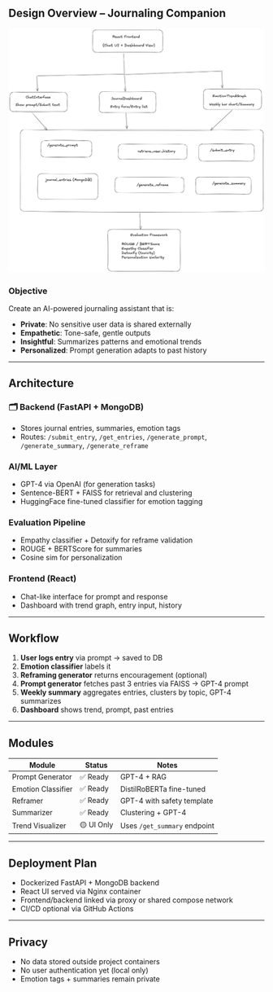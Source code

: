 ## Design Overview – Journaling Companion

![Architecture](./architecture.png)

### Objective
Create an AI-powered journaling assistant that is:
- **Private**: No sensitive user data is shared externally
- **Empathetic**: Tone-safe, gentle outputs
- **Insightful**: Summarizes patterns and emotional trends
- **Personalized**: Prompt generation adapts to past history

---

## Architecture

### 🗂️ Backend (FastAPI + MongoDB)
- Stores journal entries, summaries, emotion tags
- Routes: `/submit_entry`, `/get_entries`, `/generate_prompt`, `/generate_summary`, `/generate_reframe`

### AI/ML Layer
- GPT-4 via OpenAI (for generation tasks)
- Sentence-BERT + FAISS for retrieval and clustering
- HuggingFace fine-tuned classifier for emotion tagging

### Evaluation Pipeline
- Empathy classifier + Detoxify for reframe validation
- ROUGE + BERTScore for summaries
- Cosine sim for personalization

### Frontend (React)
- Chat-like interface for prompt and response
- Dashboard with trend graph, entry input, history

---

## Workflow

1. **User logs entry** via prompt → saved to DB
2. **Emotion classifier** labels it
3. **Reframing generator** returns encouragement (optional)
4. **Prompt generator** fetches past 3 entries via FAISS → GPT-4 prompt
5. **Weekly summary** aggregates entries, clusters by topic, GPT-4 summarizes
6. **Dashboard** shows trend, prompt, past entries

---

## Modules

| Module            | Status     | Notes                          |
|------------------|------------|--------------------------------|
| Prompt Generator | ✅ Ready   | GPT-4 + RAG                    |
| Emotion Classifier | ✅ Ready | DistilRoBERTa fine-tuned       |
| Reframer         | ✅ Ready   | GPT-4 with safety template     |
| Summarizer       | ✅ Ready   | Clustering + GPT-4             |
| Trend Visualizer | 🟡 UI Only | Uses `/get_summary` endpoint   |

---

## Deployment Plan
- Dockerized FastAPI + MongoDB backend
- React UI served via Nginx container
- Frontend/backend linked via proxy or shared compose network
- CI/CD optional via GitHub Actions

---

## Privacy
- No data stored outside project containers
- No user authentication yet (local only)
- Emotion tags + summaries remain private